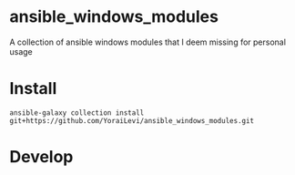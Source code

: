 # ansible_windows_modules
A collection of ansible windows modules that I deem missing for personal usage 


# Install
```
ansible-galaxy collection install git+https://github.com/YoraiLevi/ansible_windows_modules.git
```

# Develop
```
```